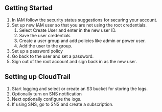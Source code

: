 ## Getting Started
1. In IAM follow the security status suggestions for securing your account.
1. Set up new IAM user so that you are not using the root credentials.
    1. Select Create User and enter in the new user ID.
    1. Save the user credentials
    1. Create a user group and add policies like admin or power user.
    1. Add the user to the group.
1. Set up a password policy
1. Go back to the user and set a password.
1. Sign out of the root account and sign back in as the new user.

## Setting up CloudTrail
1. Start logging and select or create an S3 bucket for storing the logs.
1. Optionally turn on SNS notification
1. Next optionally configure the logs.
1. If using SNS, go to SNS and create a subscription.

